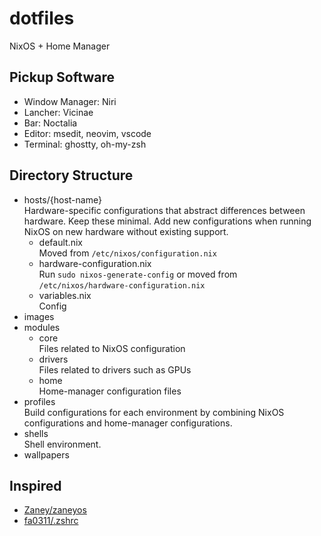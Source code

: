 # dotfiles

NixOS + Home Manager

## Pickup Software

- Window Manager: Niri
- Lancher: Vicinae
- Bar: Noctalia
- Editor: msedit, neovim, vscode
- Terminal: ghostty, oh-my-zsh

## Directory Structure

- hosts/{host-name}<br/>
  Hardware-specific configurations that abstract differences between hardware. Keep these minimal. Add new configurations when running NixOS on new hardware without existing support.
  - default.nix<br/>
    Moved from `/etc/nixos/configuration.nix`
  - hardware-configuration.nix<br/>
    Run `sudo nixos-generate-config` or moved from `/etc/nixos/hardware-configuration.nix`
  - variables.nix<br/>
    Config
- images
- modules
  - core<br/>
    Files related to NixOS configuration
  - drivers<br/>
    Files related to drivers such as GPUs
  - home<br/>
    Home-manager configuration files
- profiles<br/>
  Build configurations for each environment by combining NixOS configurations and home-manager configurations.
- shells<br/>
  Shell environment.
- wallpapers

## Inspired

- [Zaney/zaneyos](https://gitlab.com/Zaney/zaneyos)
- [fa0311/.zshrc](https://gist.github.com/fa0311/d37d53ff39c73c54c883379e8e3732df)